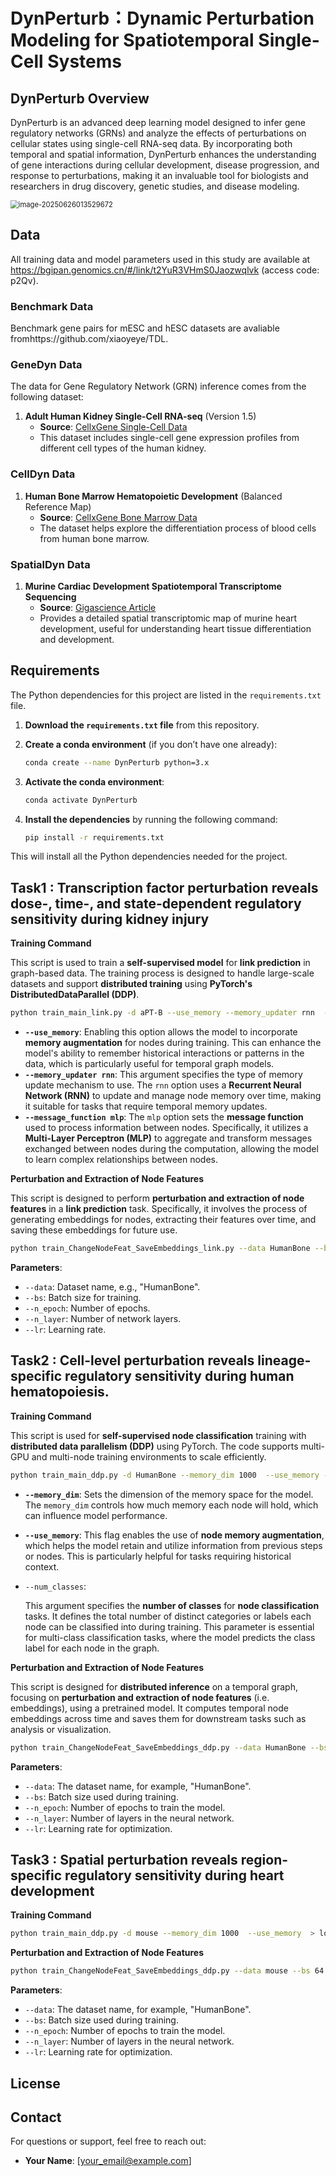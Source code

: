 
# DynPerturb：Dynamic Perturbation Modeling for Spatiotemporal Single-Cell Systems

## DynPerturb Overview
DynPerturb is an advanced deep learning model designed to infer gene regulatory networks (GRNs) and analyze the effects of perturbations on cellular states using single-cell RNA-seq data. By incorporating both temporal and spatial information, DynPerturb enhances the understanding of gene interactions during cellular development, disease progression, and response to perturbations, making it an invaluable tool for biologists and researchers in drug discovery, genetic studies, and disease modeling.

<img src="C:\Users\20945\AppData\Roaming\Typora\typora-user-images\image-20250626013529672.png" alt="image-20250626013529672" style="zoom:80%;" />

## Data
All training data and model parameters used in this study are available at https://bgipan.genomics.cn/#/link/t2YuR3VHmS0Jaozwqlvk (access code: p2Qv).

### Benchmark Data

Benchmark gene pairs for mESC and hESC datasets are avaliable fromhttps://github.com/xiaoyeye/TDL.

### GeneDyn Data

The data for Gene Regulatory Network (GRN) inference comes from the following dataset:
1. **Adult Human Kidney Single-Cell RNA-seq** (Version 1.5)
   - **Source**: [CellxGene Single-Cell Data](https://cellxgene.cziscience.com/e/dea717d4-7bc0-4e46-950f-fd7e1cc8df7d.cxg/)
   - This dataset includes single-cell gene expression profiles from different cell types of the human kidney.

### CellDyn Data
1. **Human Bone Marrow Hematopoietic Development** (Balanced Reference Map)
   - **Source**: [CellxGene Bone Marrow Data](https://cellxgene.cziscience.com/e/cd2f23c1-aef1-48ae-8eb4-0bcf124e567d.cxg/)
   - The dataset helps explore the differentiation process of blood cells from human bone marrow.

### SpatialDyn Data
1. **Murine Cardiac Development Spatiotemporal Transcriptome Sequencing**
   - **Source**: [Gigascience Article](https://doi.org/10.1093/gigascience/giaf012)
   - Provides a detailed spatial transcriptomic map of murine heart development, useful for understanding heart tissue differentiation and development.

## Requirements

The Python dependencies for this project are listed in the `requirements.txt` file.

1. **Download the `requirements.txt` file** from this repository.

2. **Create a conda environment** (if you don’t have one already):

   ```bash
   conda create --name DynPerturb python=3.x
   ```

3. **Activate the conda environment**:

   ```bash
   conda activate DynPerturb
   ```

4. **Install the dependencies** by running the following command:

   ```bash
   pip install -r requirements.txt
   ```

This will install all the Python dependencies needed for the project.

## Task1 : Transcription factor perturbation reveals dose-, time-, and state-dependent regulatory sensitivity during kidney injury
**Training Command**

This script is used to train a **self-supervised model** for **link prediction** in graph-based data. The training process is designed to handle large-scale datasets and support **distributed training** using **PyTorch's DistributedDataParallel (DDP)**.

```bash
python train_main_link.py -d aPT-B --use_memory --memory_updater rnn  --message_function mlp > log.log 2>&1
```

- **`--use_memory`**:
   Enabling this option allows the model to incorporate **memory augmentation** for nodes during training. This can enhance the model's ability to remember historical interactions or patterns in the data, which is particularly useful for temporal graph models.
- **`--memory_updater rnn`**:
   This argument specifies the type of memory update mechanism to use. The `rnn` option uses a **Recurrent Neural Network (RNN)** to update and manage node memory over time, making it suitable for tasks that require temporal memory updates.
- **`--message_function mlp`**:
   The `mlp` option sets the **message function** used to process information between nodes. Specifically, it utilizes a **Multi-Layer Perceptron (MLP)** to aggregate and transform messages exchanged between nodes during the computation, allowing the model to learn complex relationships between nodes.

**Perturbation and Extraction of Node Features**

This script is designed to perform **perturbation and extraction of node features** in a **link prediction** task. Specifically, it involves the process of generating embeddings for nodes, extracting their features over time, and saving these embeddings for future use.

```bash
python train_ChangeNodeFeat_SaveEmbeddings_link.py --data HumanBone --bs 64 --n_epoch 100 --n_layer 1 
```

**Parameters**:

- `--data`: Dataset name, e.g., "HumanBone".
- `--bs`: Batch size for training.
- `--n_epoch`: Number of epochs.
- `--n_layer`: Number of network layers.
- `--lr`: Learning rate.



## Task2 : Cell-level perturbation reveals lineage-specific regulatory sensitivity during human hematopoiesis.

**Training Command**

This script is used for **self-supervised node classification** training with **distributed data parallelism (DDP)** using PyTorch. The code supports multi-GPU and multi-node training environments to scale efficiently.

```bash
python train_main_ddp.py -d HumanBone --memory_dim 1000  --use_memory --numClasses > log.log 2>&1
```

- **`--memory_dim`**:
   Sets the dimension of the memory space for the model. The `memory_dim` controls how much memory each node will hold, which can influence model performance.

- **`--use_memory`**:
   This flag enables the use of **node memory augmentation**, which helps the model retain and utilize information from previous steps or nodes. This is particularly helpful for tasks requiring historical context.

- `--num_classes`:

  This argument specifies the **number of classes** for **node classification** tasks. It defines the total number of distinct categories or labels each node can be classified into during training. This parameter is essential for multi-class classification tasks, where the model predicts the class label for each node in the graph.

**Perturbation and Extraction of Node Features**

This script is designed for **distributed inference** on a temporal graph, focusing on **perturbation and extraction of node features** (i.e. embeddings), using a pretrained model. It computes temporal node embeddings across time and saves them for downstream tasks such as analysis or visualization.

```bash
python train_ChangeNodeFeat_SaveEmbeddings_ddp.py --data HumanBone --bs 64 --n_epoch 100 --n_layer 1 
```

**Parameters**:

- `--data`: The dataset name, for example, "HumanBone".
- `--bs`: Batch size used during training.
- `--n_epoch`: Number of epochs to train the model.
- `--n_layer`: Number of layers in the neural network.
- `--lr`: Learning rate for optimization.



## Task3 : Spatial perturbation reveals region-specific regulatory sensitivity during heart development

**Training Command**

```bash
python train_main_ddp.py -d mouse --memory_dim 1000  --use_memory  > log.log 2>&1
```

**Perturbation and Extraction of Node Features**

```bash
python train_ChangeNodeFeat_SaveEmbeddings_ddp.py --data mouse --bs 64 --n_epoch 100 --n_layer 1 
```

**Parameters**:

- `--data`: The dataset name, for example, "HumanBone".
- `--bs`: Batch size used during training.
- `--n_epoch`: Number of epochs to train the model.
- `--n_layer`: Number of layers in the neural network.
- `--lr`: Learning rate for optimization.



## License


## Contact
For questions or support, feel free to reach out:
- **Your Name**: [your_email@example.com]
